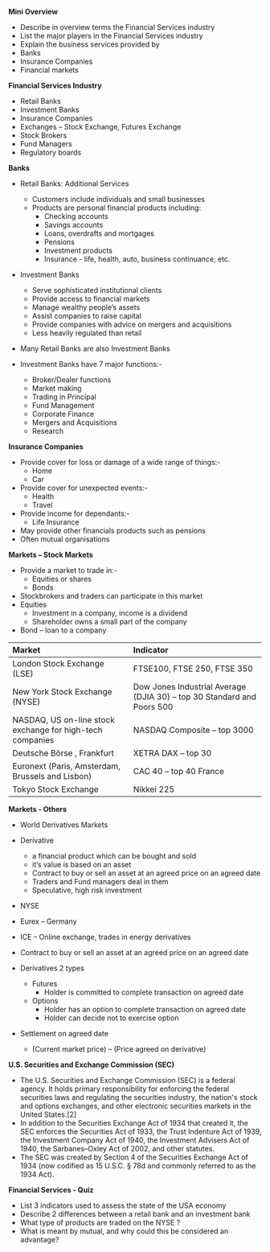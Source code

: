 **Mini Overview**

- Describe in overview terms the Financial Services industry
- List the major players in the Financial Services industry
- Explain the business services provided by
- Banks
- Insurance Companies
- Financial markets 

**Financial Services Industry**

- Retail Banks
- Investment Banks
- Insurance Companies
- Exchanges – Stock Exchange, Futures Exchange 
- Stock Brokers
- Fund Managers
- Regulatory boards

**Banks**

- Retail Banks: Additional Services
  - Customers include individuals and small businesses
  - Products are personal financial products including:
    - Checking accounts
    - Savings accounts
    - Loans, overdrafts and mortgages
    - Pensions
    - Investment products
    - Insurance - life, health, auto, business continuance, etc.

- Investment Banks
  - Serve sophisticated institutional clients
  - Provide access to financial markets 
  - Manage wealthy people’s assets
  - Assist companies to raise capital
  - Provide companies with advice on mergers and acquisitions
  - Less heavily regulated than retail
- Many Retail Banks are also Investment Banks

- Investment Banks have 7 major functions:-
  - Broker/Dealer functions
  - Market making
  - Trading in Principal
  - Fund Management
  - Corporate Finance
  - Mergers and Acquisitions
  - Research 	

**Insurance Companies**

- Provide cover for loss or damage of a wide range of things:-	
  - Home 
  - Car
- Provide cover for unexpected events:-
  - Health
  - Travel
- Provide income for dependants:-
  - Life Insurance
- May provide other financials products such as pensions
- Often mutual organisations

**Markets – Stock Markets**

- Provide a market to trade in:-
  - Equities or shares
  - Bonds
- Stockbrokers and traders can participate in this market
- Equities 	
  - Investment in a company, income is a dividend
  - Shareholder owns a small part of the company
- Bond – loan to a company

| **Market**                                                  | **Indicator**                                                |
| :---------------------------------------------------------- | :----------------------------------------------------------- |
| London   Stock Exchange (LSE)                               | FTSE100, FTSE 250, FTSE 350                                  |
| New York Stock Exchange (NYSE)                              | Dow Jones Industrial Average (DJIA 30) – top 30   Standard   and Poors 500 |
| NASDAQ, US   on-line stock exchange for high-tech companies | NASDAQ Composite – top 3000                                  |
| Deutsche Börse   ,   Frankfurt                              | XETRA DAX – top 30                                           |
| Euronext (Paris, Amsterdam, Brussels   and Lisbon)          | CAC 40 – top 40 France                                       |
| Tokyo Stock Exchange                                        | Nikkei   225                                                 |

**Markets - Others**

- World Derivatives Markets
- Derivative  
  - a financial product which can be bought and sold
  - it’s value is based on an asset
  - Contract to buy or sell an asset at an agreed price on an agreed date
  - Traders and Fund managers deal in them 
  - Speculative, high risk investment
- NYSE
- Eurex – Germany
- ICE – Online exchange, trades in energy derivatives

- Contract to buy or sell an asset at an agreed price on an agreed date
- Derivatives 2 types
  - Futures
    - Holder is committed to complete transaction on agreed date
  - Options
    - Holder has an option to complete transaction on agreed date
    - Holder can decide not to exercise option

- Settlement on agreed date
  - (Current market price) – (Price agreed on derivative)

**U.S. Securities and Exchange Commission (SEC)**

- The U.S. Securities and Exchange Commission (SEC) is a federal agency. It holds primary responsibility for enforcing the federal securities laws and regulating the securities industry, the nation's stock and options exchanges, and other electronic securities markets in the United States.[2]
- In addition to the Securities Exchange Act of 1934 that created it, the SEC enforces the Securities Act of 1933, the Trust Indenture Act of 1939, the Investment Company Act of 1940, the Investment Advisers Act of 1940, the Sarbanes–Oxley Act of 2002, and other statutes. 
- The SEC was created by Section 4 of the Securities Exchange Act of 1934 (now codified as 15 U.S.C. § 78d and commonly referred to as the 1934 Act).

**Financial Services - Quiz**

- List 3 indicators used to assess the state of the USA economy
- Describe 2 differences between a retail bank and an investment bank
- What type of products are traded on the NYSE ?
- What is meant by mutual, and why could this be considered an advantage?